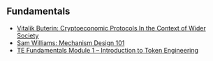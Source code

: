 ## Fundamentals
- [Vitalik Buterin: Cryptoeconomic Protocols In the Context of Wider Society](https://www.youtube.com/watch?v=S47iWiKKLA)
- [Sam Williams: Mechanism Design 101](https://youtu.be/gCFlGLbI_kE)
- [TE Fundamentals Module 1 – Introduction to Token Engineering](https://tokenengineering.net/course/tefundamentals-module1/)
